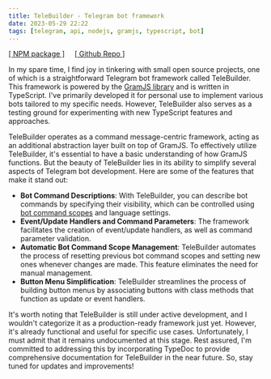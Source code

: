 ```yaml
---
title: TeleBuilder - Telegram bot framework
date: 2023-05-29 22:22
tags: [telegram, api, nodejs, gramjs, typescript, bot]
---
```

  
[[ NPM package ]](https://www.npmjs.com/package/telebuilder)&nbsp;&nbsp;&nbsp;&nbsp;&nbsp;[[ Github Repo ]](https://github.com/en9inerd/telebuilder)

In my spare time, I find joy in tinkering with small open source projects, one of which is a straightforward Telegram bot framework called TeleBuilder. This framework is powered by the [GramJS library](https://www.npmjs.com/package/telegram) and is written in TypeScript. I've primarily developed it for personal use to implement various bots tailored to my specific needs. However, TeleBuilder also serves as a testing ground for experimenting with new TypeScript features and approaches.

TeleBuilder operates as a command message-centric framework, acting as an additional abstraction layer built on top of GramJS. To effectively utilize TeleBuilder, it's essential to have a basic understanding of how GramJS functions. But the beauty of TeleBuilder lies in its ability to simplify several aspects of Telegram bot development. Here are some of the features that make it stand out:

- **Bot Command Descriptions**: With TeleBuilder, you can describe bot commands by specifying their visibility, which can be controlled using [bot command scopes](https://core.telegram.org/bots/api#botcommandscope) and language settings.
- **Event/Update Handlers and Command Parameters**: The framework facilitates the creation of event/update handlers, as well as command parameter validation.
- **Automatic Bot Command Scope Management**: TeleBuilder automates the process of resetting previous bot command scopes and setting new ones whenever changes are made. This feature eliminates the need for manual management.
- **Button Menu Simplification**: TeleBuilder streamlines the process of building button menus by associating buttons with class methods that function as update or event handlers.

It's worth noting that TeleBuilder is still under active development, and I wouldn't categorize it as a production-ready framework just yet. However, it's already functional and useful for specific use cases. Unfortunately, I must admit that it remains undocumented at this stage. Rest assured, I'm committed to addressing this by incorporating TypeDoc to provide comprehensive documentation for TeleBuilder in the near future. So, stay tuned for updates and improvements!
